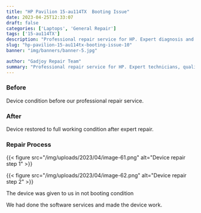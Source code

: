 ```yaml
---
title: "HP Pavilion 15-au114TX  Booting Issue"
date: 2023-04-25T12:33:07
draft: false
categories: ['Laptops', 'General Repair']
tags: ['15-au114TX']
description: "Professional repair service for HP. Expert diagnosis and quality repairs in Bangalore."
slug: "hp-pavilion-15-au114tx-booting-issue-10"
banner: "img/banners/banner-5.jpg"

author: "Gadjoy Repair Team"
summary: "Professional repair service for HP. Expert technicians, quality parts, warranty included."
---
```



### Before

Device condition before our professional repair service.

### After

Device restored to full working condition after expert repair.

### Repair Process

{{< figure src="/img/uploads/2023/04/image-61.png" alt="Device repair step 1" >}}

{{< figure src="/img/uploads/2023/04/image-62.png" alt="Device repair step 2" >}}


The device was given to us in not booting condition

We had done the software services and made the device work.